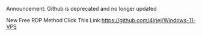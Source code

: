 Announcement: Github is deprecated and no longer updated

New Free RDP Method Click This Link:https://github.com/4irjej/Windows-11-VPS
